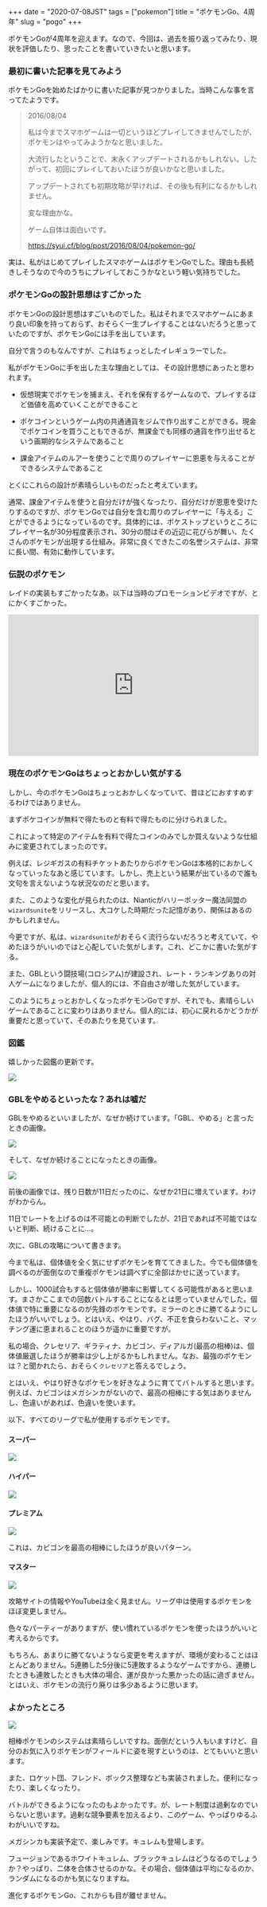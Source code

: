 +++
date = "2020-07-08JST"
tags = ["pokemon"]
title = "ポケモンGo、4周年"
slug = "pogo"
+++

ポケモンGoが4周年を迎えます。なので、今回は、過去を振り返ってみたり、現状を評価したり、思ったことを書いていきたいと思います。

### 最初に書いた記事を見てみよう

ポケモンGoを始めたばかりに書いた記事が見つかりました。当時こんな事を言ってたようです。

> 2016/08/04
> 
> 
> 私は今までスマホゲームは一切というほどプレイしてきませんでしたが、ポケモンはやってみようかなと思いました。
> 
> 大流行したということで、末永くアップデートされるかもしれない。したがって、初回にプレイしておいたほうが良いかなと思いました。
> 
> アップデートされても初期攻略が早ければ、その後も有利になるかもしれません。
> 
> 変な理由かな。
> 
> ゲーム自体は面白いです。
> 
> https://syui.cf/blog/post/2016/08/04/pokemon-go/

実は、私がはじめてプレイしたスマホゲームはポケモンGoでした。理由も長続きしそうなので今のうちにプレイしておこうかなという軽い気持ちでした。

### ポケモンGoの設計思想はすごかった

ポケモンGoの設計思想はすごいものでした。私はそれまでスマホゲームにあまり良い印象を持っておらず、おそらく一生プレイすることはないだろうと思っていたのですが、ポケモンGoには手を出しています。

自分で言うのもなんですが、これはちょっとしたイレギュラーでした。

私がポケモンGoに手を出した主な理由としては、その設計思想にあったと思われます。

- 仮想現実でポケモンを捕まえ、それを保有するゲームなので、プレイするほど価値を高めていくことができること

- ポケコインというゲーム内の共通通貨をジムで作り出すことができる。現金でポケコインを買うこともできるが、無課金でも同様の通貨を作り出せるという画期的なシステムであること

- 課金アイテムのルアーを使うことで周りのプレイヤーに恩恵を与えることができるシステムであること

とくにこれらの設計が素晴らしいものだったと考えています。

通常、課金アイテムを使うと自分だけが強くなったり、自分だけが恩恵を受けたりするのですが、ポケモンGoでは自分を含む周りのプレイヤーに「与える」ことができるようになっているのです。具体的には、ポケストップというところにプレイヤー名が30分程度表示され、30分の間はその近辺に花びらが舞い、たくさんのポケモンが出現する仕組み。非常に良くできたこの名誉システムは、非常に長い間、有効に動作しています。

### 伝説のポケモン

レイドの実装もすごかったなあ。以下は当時のプロモーションビデオですが、とにかくすごかった。

<div style="position:relative;height:0;padding-bottom:56.25%"><iframe src="https://www.youtube.com/embed/lKUwVYUKii4?rel=0&amp;controls=0&amp;showinfo=0&amp;ecver=2" width="640" height="360" frameborder="0" allow="accelerometer; autoplay; encrypted-media; gyroscope; picture-in-picture" style="position:absolute;width:100%;height:100%;left:0" allowfullscreen></iframe></div>


### 現在のポケモンGoはちょっとおかしい気がする

しかし、今のポケモンGoはちょっとおかしくなっていて、昔ほどにおすすめするわけではありません。

まずポケコインが無料で得たものと有料で得たものに分けられました。

これによって特定のアイテムを有料で得たコインのみでしか買えないような仕組みに変更されてしまったのです。

例えば、レジギガスの有料チケットあたりからポケモンGoは本格的におかしくなっていったなあと感じています。しかし、売上という結果が出ているので誰も文句を言えないような状況なのだと思います。

また、このような変化が見られたのは、Nianticがハリーポッター魔法同盟の`wizardsunite`をリリースし、大コケした時期だった記憶があり、関係はあるのかもしれません。

今更ですが、私は、`wizardsunite`がおそらく流行らないだろうと考えていて、やめたほうがいいのではと心配していた気がします。これ、どこかに書いた気がする。

また、GBLという闘技場(コロシアム)が建設され、レート・ランキングありの対人ゲームになりましたが、個人的には、不自由さが増した気がしています。

このようにちょっとおかしくなったポケモンGoですが、それでも、素晴らしいゲームであることに変わりはありません。個人的には、初心に戻れるかどうかが重要だと思っていて、そのあたりを見ています。

### 図鑑

嬉しかった図鑑の更新です。

![](https://raw.githubusercontent.com/mba-hack/images/master/pokemongo-2020-07-08-6-18-44.jpg)

### GBLをやめるといったな？あれは嘘だ

GBLをやめるといいましたが、なぜか続けています。「GBL、やめる」と言ったときの画像。

![](https://github.com/syui/mstdn.page/raw/master/img/mastodon/media_attachments/files/000/000/001/original/27b2e44cce2c35fb.jpg)

そして、なぜか続けることになったときの画像。

![](https://github.com/syui/mstdn.page/raw/master/img/mastodon/media_attachments/files/000/000/003/small/8b04b314f1beb4cc.jpg)

前後の画像では、残り日数が11日だったのに、なぜか21日に増えています。わけがわからん。

11日でレートを上げるのは不可能との判断でしたが、21日であれば不可能ではないと判断、続けることに...。

次に、GBLの攻略について書きます。

今まで私は、個体値を全く気にせずポケモンを育ててきました。今でも個体値を調べるのが面倒なので重複ポケモンは調べずに全部はかせに送っています。

しかし、1000試合もすると個体値が勝率に影響してくる可能性があると思います。まさかここまでの回数バトルすることになるとは思っていませんでした。個体値で特に重要になるのが先鋒のポケモンです。ミラーのときに勝てるようにしたほうがいいでしょう。とはいえ、やはり、バグ、不正を食らわないこと、マッチング運に恵まれることのほうが遥かに重要ですが。

私の場合、クレセリア、ギラティナ、カビゴン、ディアルガ(最高の相棒)は、個体値厳選したほうが勝率は少し上がるかもしれません。なお、最強のポケモンは？と聞かれたら、おそらく`クレセリア`と答えるでしょう。

とはいえ、やはり好きなポケモンを好きなように育ててバトルすると思います。例えば、カビゴンはメガシンカがないので、最高の相棒にする気はありませんし、色違いがあれば、色違いを使います。

以下、すべてのリーグで私が使用するポケモンです。

#### スーパー

![](https://raw.githubusercontent.com/mba-hack/images/master/pokemongo-2020-07-08-6-18-16.jpg)

#### ハイパー

![](https://raw.githubusercontent.com/mba-hack/images/master/pokemongo-2020-07-08-6-18-19.jpg)

#### プレミアム

![](https://raw.githubusercontent.com/mba-hack/images/master/pokemongo-2020-07-08-6-30-34.jpg)

これは、カビゴンを最高の相棒にしたほうが良いパターン。


#### マスター

![](https://raw.githubusercontent.com/mba-hack/images/master/pokemongo-2020-07-08-6-31-56.jpg)

攻略サイトの情報やYouTubeは全く見ません。リーグ中は使用するポケモンをほぼ変更しません。

色々なパーティーがありますが、使い慣れているポケモンを使ったほうがいいと考えるからです。

もちろん、あまりに勝てないようなら変更を考えますが、環境が変わることはほとんどありません。5連勝した5分後に5連敗するようなゲームですから、連勝したときも連敗したときも大体の場合、運が良かった悪かったの話に過ぎません。とはいえ、ポケモンの流行り廃りは多少あるように思います。

### よかったところ

![](/img/pokemongo_04.png)

相棒ポケモンのシステムは素晴らしいですね。面倒だという人もいますけど、自分のお気に入りポケモンがフィールドに姿を現すというのは、とてもいいと思います。

また、ロケット団、フレンド、ボックス整理なども実装されました。便利になったり、楽しくなったり。

バトルができるようになったのもよかったです。が、レート制度は過剰なのでいらないと思います。過剰な競争要素を加えるより、このゲーム、やっぱりゆるふわがいいですね。

メガシンカも実装予定で、楽しみです。キュレムも登場します。

フュージョンであるホワイトキュレム、ブラックキュレムはどうなるのでしょうか？やっぱり、二体を合体させるのかな。その場合、個体値は平均になるのか、ランダムになるのかも気になりますね。

進化するポケモンGo、これからも目が離せません。

